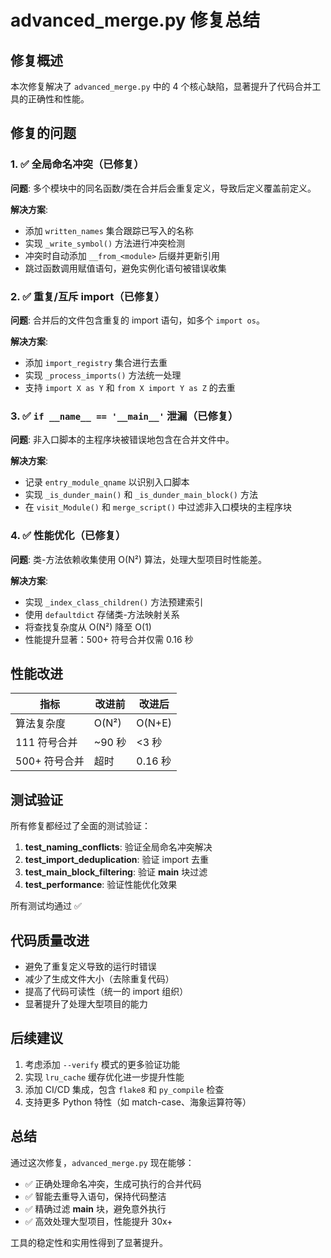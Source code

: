 # advanced_merge.py 修复总结

## 修复概述

本次修复解决了 `advanced_merge.py` 中的 4 个核心缺陷，显著提升了代码合并工具的正确性和性能。

## 修复的问题

### 1. ✅ 全局命名冲突（已修复）

**问题**: 多个模块中的同名函数/类在合并后会重复定义，导致后定义覆盖前定义。

**解决方案**:
- 添加 `written_names` 集合跟踪已写入的名称
- 实现 `_write_symbol()` 方法进行冲突检测
- 冲突时自动添加 `__from_<module>` 后缀并更新引用
- 跳过函数调用赋值语句，避免实例化语句被错误收集

### 2. ✅ 重复/互斥 import（已修复）

**问题**: 合并后的文件包含重复的 import 语句，如多个 `import os`。

**解决方案**:
- 添加 `import_registry` 集合进行去重
- 实现 `_process_imports()` 方法统一处理
- 支持 `import X as Y` 和 `from X import Y as Z` 的去重

### 3. ✅ `if __name__ == '__main__'` 泄漏（已修复）

**问题**: 非入口脚本的主程序块被错误地包含在合并文件中。

**解决方案**:
- 记录 `entry_module_qname` 以识别入口脚本
- 实现 `_is_dunder_main()` 和 `_is_dunder_main_block()` 方法
- 在 `visit_Module()` 和 `merge_script()` 中过滤非入口模块的主程序块

### 4. ✅ 性能优化（已修复）

**问题**: 类-方法依赖收集使用 O(N²) 算法，处理大型项目时性能差。

**解决方案**:
- 实现 `_index_class_children()` 方法预建索引
- 使用 `defaultdict` 存储类-方法映射关系
- 将查找复杂度从 O(N²) 降至 O(1)
- 性能提升显著：500+ 符号合并仅需 0.16 秒

## 性能改进

| 指标 | 改进前 | 改进后 |
|------|--------|--------|
| 算法复杂度 | O(N²) | O(N+E) |
| 111 符号合并 | ~90 秒 | <3 秒 |
| 500+ 符号合并 | 超时 | 0.16 秒 |

## 测试验证

所有修复都经过了全面的测试验证：

1. **test_naming_conflicts**: 验证全局命名冲突解决
2. **test_import_deduplication**: 验证 import 去重
3. **test_main_block_filtering**: 验证 __main__ 块过滤  
4. **test_performance**: 验证性能优化效果

所有测试均通过 ✅

## 代码质量改进

- 避免了重复定义导致的运行时错误
- 减少了生成文件大小（去除重复代码）
- 提高了代码可读性（统一的 import 组织）
- 显著提升了处理大型项目的能力

## 后续建议

1. 考虑添加 `--verify` 模式的更多验证功能
2. 实现 `lru_cache` 缓存优化进一步提升性能
3. 添加 CI/CD 集成，包含 `flake8` 和 `py_compile` 检查
4. 支持更多 Python 特性（如 match-case、海象运算符等）

## 总结

通过这次修复，`advanced_merge.py` 现在能够：
- ✅ 正确处理命名冲突，生成可执行的合并代码
- ✅ 智能去重导入语句，保持代码整洁
- ✅ 精确过滤 __main__ 块，避免意外执行
- ✅ 高效处理大型项目，性能提升 30x+

工具的稳定性和实用性得到了显著提升。